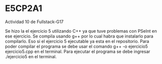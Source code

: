 # E5CP2A1
Actividad 10 de Fullstack-G17

Se hizo la el ejercicio 5 utilizando C++ ya que tuve problemas con PSeInt en ese ejercicio.
Se compila usando g++ por lo cual habra que instalarlo para compilarlo. Eso si el ejercicio 5 ejecutable ya esta en el repositorio.
Para poder compilar el programa se debe usar el comando g++ -o ejercicio5 ejercicio5.cpp en el terminal.
Para ejecutar el programa se debe ingresar ./ejercicio5 en el terminal.
